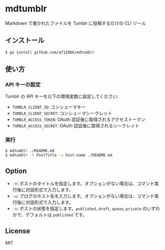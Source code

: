 # mdtumblr

Markdown で書かれたファイルを Tumblr に投稿するだけの CLI ツール

## インストール

```bash
$ go install github.com/af12066/mdtumblr
```

## 使い方

### API キーの設定

Tumblr の API キーを以下の環境変数に設定してください:

- `TUMBLR_CLIENT_ID`: コンシューマキー
- `TUMBLR_CLIENT_SECRET`: コンシューマシークレット
- `TUMBLR_ACCESS_TOKEN`: OAuth 認証後に取得されるアクセストークン
- `TUMBLR_ACCESS_SECRET`: OAuth 認証後に取得されるシークレット

### 実行

```bash
$ mdtumblr ./README.md
$ mdtumblr -t PostTitle -u host-name ./README.md
```

## Option

- `-t`: ポストのタイトルを指定します。オプションがない場合は、コマンド実行後に対話形式で入力します。
- `-u`: ブログのホスト名を入力します。オプションがない場合は、コマンド実行後に対話形式で入力します。
- `-s`: ポストの状態を指定します。`published`, `draft`, `queue`, `private` のいずれかで、デフォルトは `published` です。

## License

MIT
